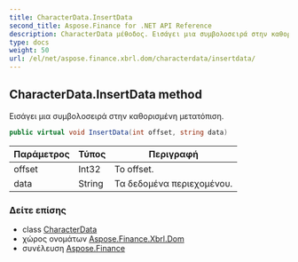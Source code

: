 ```yaml
---
title: CharacterData.InsertData
second_title: Aspose.Finance for .NET API Reference
description: CharacterData μέθοδος. Εισάγει μια συμβολοσειρά στην καθορισμένη μετατόπιση.
type: docs
weight: 50
url: /el/net/aspose.finance.xbrl.dom/characterdata/insertdata/
---
```

## CharacterData.InsertData method

Εισάγει μια συμβολοσειρά στην καθορισμένη μετατόπιση.

```csharp
public virtual void InsertData(int offset, string data)
```

| Παράμετρος | Τύπος | Περιγραφή |
| --- | --- | --- |
| offset | Int32 | Το offset. |
| data | String | Τα δεδομένα περιεχομένου. |

### Δείτε επίσης

* class [CharacterData](../)
* χώρος ονομάτων [Aspose.Finance.Xbrl.Dom](../../characterdata/)
* συνέλευση [Aspose.Finance](../../../)



